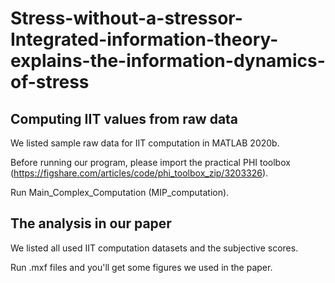 # Stress-without-a-stressor-Integrated-information-theory-explains-the-information-dynamics-of-stress

## Computing IIT values from raw data

We listed sample raw data for IIT computation in MATLAB 2020b.

Before running our program, please import the practical PHI toolbox (https://figshare.com/articles/code/phi_toolbox_zip/3203326).

Run Main_Complex_Computation (MIP_computation).

## The analysis in our paper

We listed all used IIT computation datasets and the subjective scores.

Run .mxf files and you'll get some figures we used in the paper.


